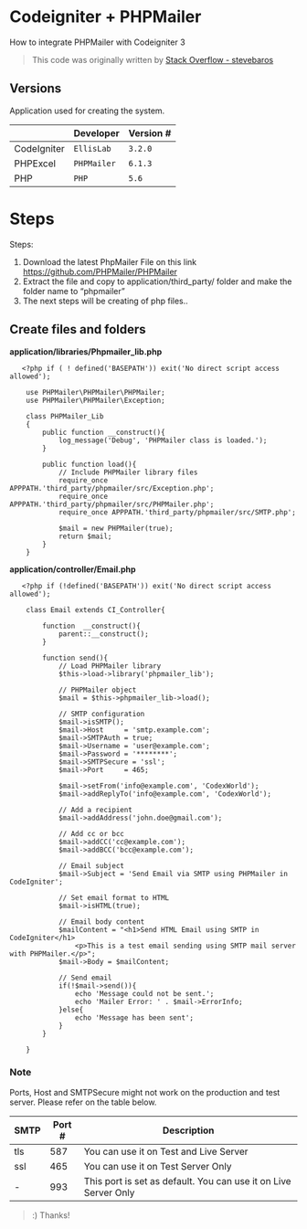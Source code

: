 # Codeigniter + PHPMailer

How to integrate PHPMailer with Codeigniter 3

> This code was originally written by [Stack Overflow - stevebaros](https://stackoverflow.com/users/3820244/stevebaros)

## Versions

Application used for creating the system.

|                |Developer|Version #|
|----------------|-------------------------------|-----------------------------|
|CodeIgniter|`EllisLab`            |`3.2.0`          |
|PHPExcel |`PHPMailer`            |`6.1.3`           |
|PHP |`PHP`            |`5.6`           |


# Steps
Steps:
1.	Download the latest PhpMailer File on this link https://github.com/PHPMailer/PHPMailer
2.	Extract the file and copy to application/third_party/ folder and make the folder name to “phpmailer”
3.	The next steps will be creating of php files..


## Create files and folders

 **application/libraries/Phpmailer_lib.php** 
 

       <?php if ( ! defined('BASEPATH')) exit('No direct script access allowed');
        
        use PHPMailer\PHPMailer\PHPMailer;
        use PHPMailer\PHPMailer\Exception;
        
        class PHPMailer_Lib
        {
        	public function __construct(){
        	    log_message('Debug', 'PHPMailer class is loaded.');
        	}
        
        	public function load(){
        	    // Include PHPMailer library files
        	    require_once APPPATH.'third_party/phpmailer/src/Exception.php';
        	    require_once APPPATH.'third_party/phpmailer/src/PHPMailer.php';
        	    require_once APPPATH.'third_party/phpmailer/src/SMTP.php';
        
        	    $mail = new PHPMailer(true);
        	    return $mail;
        	}
        }

    
 **application/controller/Email.php** 

       <?php if (!defined('BASEPATH')) exit('No direct script access allowed');
            
        class Email extends CI_Controller{
        
            function  __construct(){
                parent::__construct();
            }
        
            function send(){
                // Load PHPMailer library
                $this->load->library('phpmailer_lib');
        
                // PHPMailer object
                $mail = $this->phpmailer_lib->load();
        
                // SMTP configuration
                $mail->isSMTP();
                $mail->Host     = 'smtp.example.com';
                $mail->SMTPAuth = true;
                $mail->Username = 'user@example.com';
                $mail->Password = '********';
                $mail->SMTPSecure = 'ssl';
                $mail->Port     = 465;
        
                $mail->setFrom('info@example.com', 'CodexWorld');
                $mail->addReplyTo('info@example.com', 'CodexWorld');
        
                // Add a recipient
                $mail->addAddress('john.doe@gmail.com');
        
                // Add cc or bcc 
                $mail->addCC('cc@example.com');
                $mail->addBCC('bcc@example.com');
        
                // Email subject
                $mail->Subject = 'Send Email via SMTP using PHPMailer in CodeIgniter';
        
                // Set email format to HTML
                $mail->isHTML(true);
        
                // Email body content
                $mailContent = "<h1>Send HTML Email using SMTP in CodeIgniter</h1>
                    <p>This is a test email sending using SMTP mail server with PHPMailer.</p>";
                $mail->Body = $mailContent;
        
                // Send email
                if(!$mail->send()){
                    echo 'Message could not be sent.';
                    echo 'Mailer Error: ' . $mail->ErrorInfo;
                }else{
                    echo 'Message has been sent';
                }
            }
        
        }
### Note
Ports, Host and SMTPSecure might not work on the production and test server. Please refer on the table below.

|SMTP| Port # | Description |
|--|--| --|
| tls |587  | You can use it on Test and Live Server|
| ssl|465| You can use it on Test Server Only|
| -|993| This port is set as default. You can use it on Live Server Only|

> :) Thanks!